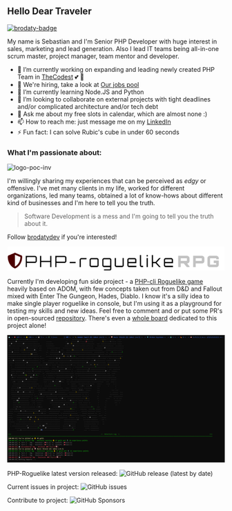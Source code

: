 ## Hello Dear Traveler

[![brodaty-badge](https://user-images.githubusercontent.com/1628839/147479861-876a105b-44a9-4d07-a683-9024c937d191.png)](https://brodaty.dev)

My name is Sebastian and I'm Senior PHP Developer with huge interest in sales, marketing and lead generation.
Also I lead IT teams being all-in-one scrum master, project manager, team mentor and developer.

- 🔭 I’m currently working on expanding and leading newly created PHP Team in [TheCodest](https://thecodest.co) 💕 🦄
- 💼 We're hiring, take a look at [Our jobs pool](https://thecodest.co/careers)
- 🌱 I’m currently learning Node.JS and Python
- 👯 I’m looking to collaborate on external projects with tight deadlines and/or complicated architecture and/or tech debt
- 💬 Ask me about my free slots in calendar, which are almost none :)
- 📫 How to reach me: just message me on my [LinkedIn](https://www.linkedin.com/in/sebastianmluczak/)
- ⚡ Fun fact: I can solve Rubic's cube in under 60 seconds

### What I'm passionate about:
![logo-poc-inv](https://user-images.githubusercontent.com/1628839/147500451-19ad8c63-37a7-4507-a213-df4bb315ad0a.png)

I'm willingly sharing my experiences that can be perceived as *edgy* or offensive. I've met many clients in my life, worked for different organizations, led many teams, obtained a lot of know-hows about different kind of businesses and I'm here to tell you the truth.

> Software Development is a mess and I'm going to tell you the truth about it.

Follow [brodatydev](https://brodaty.dev) if you're interested!

[![Logo](https://raw.githubusercontent.com/sebastianluczak/php-roguelike/master/docs/images/logo.png)](https://sebastianluczak.github.io/php-roguelike/)

Currently I'm developing fun side project - a [PHP-cli Roguelike game](https://sebastianluczak.github.io/php-roguelike/) heavily based on ADOM, with few concepts taken out from D&D and Fallout mixed with Enter The Gungeon, Hades, Diablo. I know it's a silly idea to make single player roguelike in console, but I'm using it as a playground for testing my skills and new ideas. Feel free to comment and or put some PR's in open-sourced [repository](https://github.com/sebastianluczak/php-roguelike). There's even a [whole board](https://github.com/sebastianluczak/php-roguelike/projects/1) dedicated to this project alone!

![Image](https://github.com/sebastianluczak/php-roguelike/raw/master/docs/images/screenshot.png)

PHP-Roguelike latest version released: 
![GitHub release (latest by date)](https://img.shields.io/github/v/release/sebastianluczak/php-roguelike)

Current issues in project:
![GitHub issues](https://img.shields.io/github/issues/sebastianluczak/php-roguelike)

Contribute to project:
![GitHub Sponsors](https://img.shields.io/github/sponsors/sebastianluczak)
